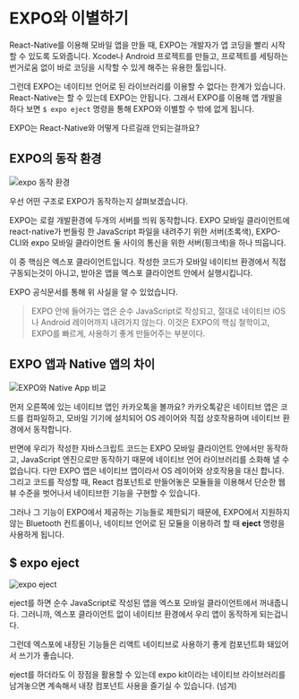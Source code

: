 # EXPO와 이별하기
React-Native를 이용해 모바일 앱을 만들 때, EXPO는 개발자가 앱 코딩을 빨리 시작할 수 있도록 도와줍니다.
Xcode나 Android 프로젝트를 만들고, 프로젝트를 세팅하는 번거로움 없이 바로 코딩을 시작할 수 있게 해주는 유용한 툴입니다.

그런데 EXPO는 네이티브 언어로 된 라이브러리를 이용할 수 없다는 한계가 있습니다. React-Native는 할 수 있는데 EXPO는 안됩니다.
그래서 EXPO를 이용해 앱 개발을 하다 보면 `$ expo eject` 명령을 통해 EXPO와 이별할 수 밖에 없게 됩니다.

EXPO는 React-Native와 어떻게 다르길래 안되는걸까요?

## EXPO의 동작 환경

![expo 동작 환경](https://lh3.googleusercontent.com/uI0fYPxqo0urSM60u_FbYdGwJmSspF5odKhn-RQAQufCtbJG5j9aFxuPqJ_6SXcFgCfBl2IfWVw)

우선 어떤 구조로 EXPO가 동작하는지 살펴보겠습니다.

EXPO는 로컬 개발환경에 두개의 서버를 띄워 동작합니다.
EXPO 모바일 클라이언트에 react-native가 번들링 한 JavaScript 파일을 내려주기 위한 서버(초록색),
EXPO-CLI와 expo 모바일 클라이언트 둘 사이의 통신을 위한 서버(핑크색)을 하나 띄웁니다.

이 중 핵심은 엑스포 클라이언트입니다.
작성한 코드가 모바일 네이티브 환경에서 직접 구동되는것이 아니고, 받아온 앱을 엑스포 클라이언트 안에서 실행시킵니다.

EXPO 공식문서를 통해 위 사실을 알 수 있었습니다.
> EXPO 안에 들어가는 앱은 순수 JavaScript로 작성되고, 절대로 네이티브 iOS나 Android 레이어까지 내려가지 않는다. 이것은 EXPO의 핵심 철학이고, EXPO를 빠르게, 사용하기 좋게 만들어주는 부분이다.

## EXPO 앱과 Native 앱의 차이
![EXPO와 Native App 비교](https://lh3.googleusercontent.com/cYu8NWNwEl8EaW7nqJZ342bG0o36GSdCgEqCkE_pHhB4llyDnXgKy_Tf_Gtp8lSEXr2BCYELkSw)

먼저 오른쪽에 있는 네이티브 앱인 카카오톡을 볼까요?
카카오톡같은 네이티브 앱은 코드를 컴파일하고, 모바일 기기에 설치되어 OS 레이어와 직접 상호작용하며 네이티브 환경에서 동작합니다.

반면에 우리가 작성한 자바스크립트 코드는 EXPO 모바일 클라이언트 안에서만 동작하고, JavaScript 엔진으로만 동작하기 때문에 네이티브 언어 라이브러리를 소화해 낼 수 없습니다.
다만 EXPO 앱은 네이티브 앱이라서 OS 레이어와 상호작용을 대신 합니다. 그리고 코드를 작성할 때, React 컴포넌트로 만들어놓은 모듈들을 이용해서 단순한 웹뷰 수준을 벗어나서 네이티브한 기능을 구현할 수 있습니다.

그러나 그 기능이 EXPO에서 제공하는 기능들로 제한되기 때문에, EXPO에서 지원하지 않는 Bluetooth 컨트롤이나, 네이티브 언어로 된 모듈을 이용하려 할 때 **eject** 명령을 사용하게 됩니다.

## $ expo eject
![expo eject](https://lh3.googleusercontent.com/nuTs6LdeiUJkrerF4jm78VzOreZ4BWnm6KRh8WM8n-k4-mF_3TOsV5ffbOQnK-TFhl43tC-hXCA)

eject를 하면 순수 JavaScript로 작성된 앱을 엑스포 모바일 클라이언트에서
꺼내줍니다. 그러니까, 엑스포 클라이언트 없이 네이티브 환경에서 우리 앱이 동작하게 되는겁니다.

그런데
엑스포에 내장된 기능들은
리액트 네이티브로 사용하기 좋게
컴포넌트화 돼있어서
쓰기가 좋습니다.

eject를 하더라도
이 장점을 활용할 수 있는데
expo kit이라는 네이티브 라이브러리를 남겨놓으면
계속해서 내장 컴포넌트 사용을 즐기실 수 있습니다.
(넘겨)


<!--stackedit_data:
eyJoaXN0b3J5IjpbLTMzNDA0MDY0NCwtMjA1MTc2MzA4NCwxNj
E0MDM1ODA4LC0xNDA3NzczNjY0LC0xNjgwODI1NjkxXX0=
-->